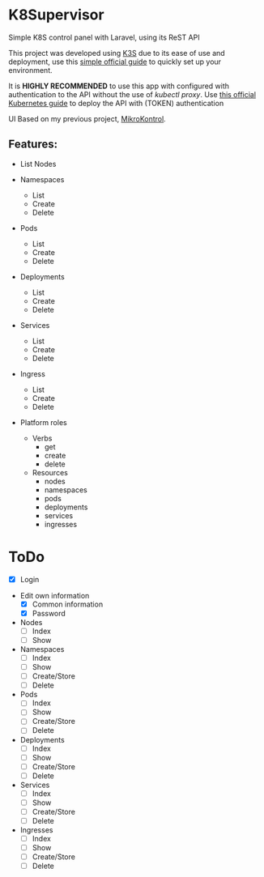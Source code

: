# K8Supervisor

Simple K8S control panel with Laravel, using its ReST API

This project was developed using [K3S](https://k3s.io) due to its ease of use and deployment, use this [simple official guide](https://docs.k3s.io/quick-start) to quickly set up your environment.

It is **HIGHLY RECOMMENDED** to use this app with configured with authentication to the API without the use of *kubectl proxy*. Use [this official Kubernetes guide](https://kubernetes.io/docs/tasks/administer-cluster/access-cluster-api/?amp;amp#without-kubectl-proxy) to deploy the API with (TOKEN) authentication

UI Based on my previous project, [MikroKontrol](https://https://github.com/freemann350/MikroKontrol).

## Features:

- List Nodes
- Namespaces

  - List
  - Create
  - Delete
- Pods

  - List
  - Create
  - Delete
- Deployments

  - List
  - Create
  - Delete
- Services

  - List
  - Create
  - Delete
- Ingress

  - List
  - Create
  - Delete
- Platform roles

  - Verbs
    - get
    - create
    - delete
  - Resources
    - nodes
    - namespaces
    - pods
    - deployments
    - services
    - ingresses

# ToDo

- [x] Login
- Edit own information
  - [x] Common information
  - [x] Password
- Nodes
  - [ ] Index
  - [ ] Show
- Namespaces
  - [ ] Index
  - [ ] Show
  - [ ] Create/Store
  - [ ] Delete
- Pods
  - [ ] Index
  - [ ] Show
  - [ ] Create/Store
  - [ ] Delete
- Deployments
  - [ ] Index
  - [ ] Show
  - [ ] Create/Store
  - [ ] Delete
- Services
  - [ ] Index
  - [ ] Show
  - [ ] Create/Store
  - [ ] Delete
- Ingresses
  - [ ] Index
  - [ ] Show
  - [ ] Create/Store
  - [ ] Delete